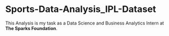 # Sports-Data-Analysis_IPL-Dataset
This Analysis is my task as a Data Science and Business Analytics Intern at **The Sparks Foundation**.
